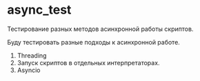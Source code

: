 # async_test
Тестирование разных методов асинхронной работы скриптов.

Буду тестировать разные подходы к асинхронной работе.
1. Threading
2. Запуск скриптов в отдельных интерпретаторах.
3. Asyncio
